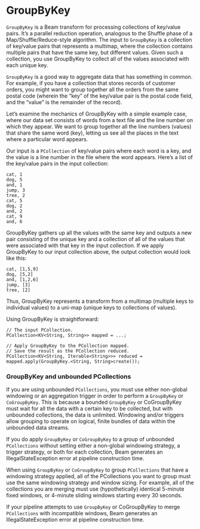  # GroupByKey

```GroupByKey``` is a Beam transform for processing collections of key/value pairs. It’s a parallel reduction operation, analogous to the Shuffle phase of a Map/Shuffle/Reduce-style algorithm. The input to ```GroupByKey``` is a collection of key/value pairs that represents a multimap, where the collection contains multiple pairs that have the same key, but different values. Given such a collection, you use GroupByKey to collect all of the values associated with each unique key.

```GroupByKey``` is a good way to aggregate data that has something in common. For example, if you have a collection that stores records of customer orders, you might want to group together all the orders from the same postal code (wherein the “key” of the key/value pair is the postal code field, and the “value” is the remainder of the record).

Let’s examine the mechanics of GroupByKey with a simple example case, where our data set consists of words from a text file and the line number on which they appear. We want to group together all the line numbers (values) that share the same word (key), letting us see all the places in the text where a particular word appears.

Our input is a ```PCollection``` of key/value pairs where each word is a key, and the value is a line number in the file where the word appears. Here’s a list of the key/value pairs in the input collection:

```
cat, 1
dog, 5
and, 1
jump, 3
tree, 2
cat, 5
dog, 2
and, 2
cat, 9
and, 6
```

GroupByKey gathers up all the values with the same key and outputs a new pair consisting of the unique key and a collection of all of the values that were associated with that key in the input collection. If we apply GroupByKey to our input collection above, the output collection would look like this:

```
cat, [1,5,9]
dog, [5,2]
and, [1,2,6]
jump, [3]
tree, [2]
```

Thus, GroupByKey represents a transform from a multimap (multiple keys to individual values) to a uni-map (unique keys to collections of values).

Using GroupByKey is straightforward:

```
// The input PCollection.
PCollection<KV<String, String>> mapped = ...;

// Apply GroupByKey to the PCollection mapped.
// Save the result as the PCollection reduced.
PCollection<KV<String, Iterable<String>>> reduced = mapped.apply(GroupByKey.<String, String>create());
```

### GroupByKey and unbounded PCollections

If you are using unbounded ```PCollections```, you must use either non-global windowing or an aggregation trigger in order to perform a ```GroupByKey``` or ```CoGroupByKey```. This is because a bounded ```GroupByKey``` or CoGroupByKey must wait for all the data with a certain key to be collected, but with unbounded collections, the data is unlimited. Windowing and/or triggers allow grouping to operate on logical, finite bundles of data within the unbounded data streams.

If you do apply ```GroupByKey``` or ```CoGroupByKey``` to a group of unbounded ```PCollections``` without setting either a non-global windowing strategy, a trigger strategy, or both for each collection, Beam generates an IllegalStateException error at pipeline construction time.

When using ```GroupByKey``` or ```CoGroupByKey``` to group ```PCollections``` that have a windowing strategy applied, all of the PCollections you want to group must use the same windowing strategy and window sizing. For example, all of the collections you are merging must use (hypothetically) identical 5-minute fixed windows, or 4-minute sliding windows starting every 30 seconds.

If your pipeline attempts to use ```GroupByKey``` or CoGroupByKey to merge ```PCollections``` with incompatible windows, Beam generates an IllegalStateException error at pipeline construction time.

